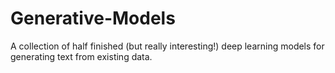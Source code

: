 # Generative-Models
A collection of half finished (but really interesting!) deep learning models for generating text from existing data.

